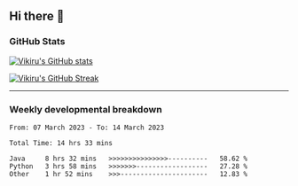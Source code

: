 ## Hi there 👋

### GitHub Stats

[![Vikiru's GitHub stats](https://github-readme-stats.vercel.app/api?username=vikiru&theme=nightowl&include_all_commits=true&count_private=true&hide=stars,contribs&show_icons=true)](https://github.com/anuraghazra/github-readme-stats)

[![Vikiru's GitHub Streak](https://streak-stats.demolab.com/?user=vikiru&theme=nightowl&hide_border=true&date_format=M%20j%5B%2C%20Y%5D)](https://github.com/DenverCoder1/github-readme-streak-stats)

---

### Weekly developmental breakdown

<!--START_SECTION:waka-->

```text
From: 07 March 2023 - To: 14 March 2023

Total Time: 14 hrs 33 mins

Java     8 hrs 32 mins   >>>>>>>>>>>>>>>----------   58.62 %
Python   3 hrs 58 mins   >>>>>>>------------------   27.28 %
Other    1 hr 52 mins    >>>----------------------   12.83 %
```

<!--END_SECTION:waka-->
